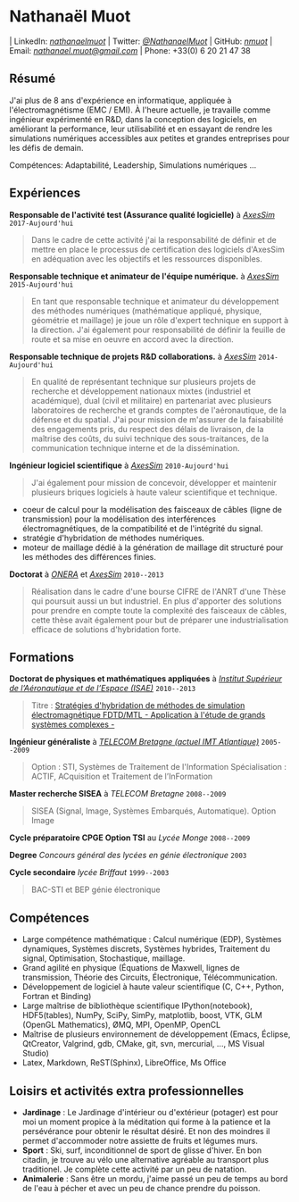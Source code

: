 # Nathanaël Muot

| LinkedIn: *[nathanaelmuot][linkedin]*
| Twitter: *[\@NathanaelMuot][twitter]*
| GitHub: *[nmuot][github]*
| Email: *<nathanael.muot@gmail.com>*
| Phone: +33(0) 6 20 21 47 38

## Résumé

J'ai plus de 8 ans d'expérience en informatique, appliquée à l'électromagnétisme (EMC / EMI). À l'heure actuelle, je travaille comme ingénieur expérimenté en R&D, dans la conception des logiciels, en améliorant la performance, leur utilisabilité et en essayant de rendre les simulations numériques accessibles aux petites et grandes entreprises pour les défis de demain.

Compétences: Adaptabilité, Leadership, Simulations numériques ...

## Expériences

**Responsable de l'activité test (Assurance qualité logicielle)** à *[AxesSim][axs]* `2017-Aujourd'hui`

> Dans le cadre de cette activité j'ai la responsabilité de définir et de mettre en place le processus de certification des logiciels d'AxesSim en adéquation avec les objectifs et les ressources disponibles.

**Responsable technique et animateur de l'équipe numérique.** à *[AxesSim][axs]* `2015-Aujourd'hui`

> En tant que responsable technique et animateur du développement des méthodes numériques (mathématique appliqué, physique, géométrie et maillage) je joue un rôle d'expert technique en support à la direction. J'ai également pour responsabilité de définir la feuille de route et sa mise en oeuvre en accord avec la direction.

**Responsable technique de projets R\&D collaborations.** à *[AxesSim][axs]* `2014-Aujourd'hui`

> En qualité de représentant technique sur plusieurs projets de recherche et développement nationaux mixtes (industriel et académique), dual (civil et militaire) en partenariat avec plusieurs laboratoires de recherche et grands comptes de l'aéronautique, de la défense et du spatial. J'ai pour mission de m'assurer de la faisabilité des engagements pris, du respect des délais de livraison, de la maîtrise des coûts, du suivi technique des sous-traitances, de la communication technique interne et de la dissémination.

**Ingénieur logiciel scientifique** à *[AxesSim][axs]* `2010-Aujourd'hui`

> J'ai également pour mission de concevoir, développer et maintenir plusieurs briques logiciels à haute valeur scientifique et technique.

- coeur de calcul pour la modélisation des faisceaux de câbles (ligne de transmission) pour la modélisation des interférences électromagnétiques, de la compatibilité et de l'intégrité du signal.
- stratégie d'hybridation de méthodes numériques.
- moteur de maillage dédié à la génération de maillage dit structuré pour les méthodes des différences finies.

**Doctorat** à *[ONERA][onera]* et *[AxesSim][axs]* `2010--2013`
> Réalisation dans le cadre d'une bourse CIFRE de l'ANRT d'une Thèse qui poursuit aussi un but industriel. En plus d'apporter des solutions pour prendre en compte toute la complexité des faisceaux de câbles, cette thèse avait également pour but de préparer une industrialisation efficace de solutions d'hybridation forte.

## Formations

**Doctorat de physiques et mathématiques appliquées** à *[Institut Supérieur de l’Aéronautique et de l’Espace (ISAE)][isae]* `2010--2013`
> Titre : [Stratégies d'hybridation de méthodes de simulation électromagnétique FDTD/MTL - Application à l'étude de grands systèmes complexes -][these]
  
**Ingénieur généraliste** à *[TELECOM Bretagne (actuel IMT Atlantique)][imt]* `2005--2009`
> Option : STI, Systèmes de Traitement de l'Information Spécialisation : ACTIF, ACquisition et Traitement de l’InFormation

**Master recherche SISEA** à *TELECOM Bretagne* `2008--2009`
> SISEA (Signal, Image, Systèmes Embarqués, Automatique). Option Image

**Cycle préparatoire CPGE Option TSI** au *Lycée Monge* `2008--2009`

**Degree** *Concours général des lycées en génie électronique* `2003`

**Cycle secondaire** *lycée Briffaut* `1999--2003`
> BAC-STI et BEP génie électronique


## Compétences

- Large compétence mathématique : Calcul numérique (EDP), Systèmes dynamiques, Systèmes discrets, Systèmes hybrides, Traitement du signal, Optimisation, Stochastique, maillage.
- Grand agilité en physique (Équations de Maxwell, lignes de transmission, Théorie des Circuits, Électronique, Télécommunication.
- Développement de logiciel à haute valeur scientifique (C, C++, Python, Fortran et Binding)
- Large maîtrise de bibliothèque scientifique IPython(notebook), HDF5(tables), NumPy, SciPy, SimPy, matplotlib, boost, VTK, GLM (OpenGL Mathematics), ØMQ, MPI, OpenMP, OpenCL
- Maîtrise de plusieurs environnement de développement (Emacs, Éclipse, QtCreator, Valgrind, gdb, CMake, git, svn, mercurial, ..., MS Visual Studio)
- Latex, Markdown, ReST(Sphinx), LibreOffice, Ms Office
  

## Loisirs et activités extra professionnelles


- **Jardinage** : Le Jardinage d'intérieur ou d'extérieur (potager) est pour moi un moment propice à la méditation qui forme à la patience et la persévérance pour obtenir le résultat désiré. Et non des moindres il permet d'accommoder notre assiette de fruits et légumes murs.
- **Sport** : Ski, surf, inconditionnel de sport de glisse d'hiver. En bon citadin, je trouve au vélo une alternative agréable au transport plus traditionel. Je complète cette activité par un peu de natation.
- **Animalerie** : Sans être un mordu, j'aime passé un peu de temps au bord de l'eau à pécher et avec un peu de chance prendre du poisson.


[linkedin]: https://linkedin.com/in/nathanaelmuot
[twitter]: https://twitter.com/NathanaelMuot
[github]: https://github.com/nmuot
[axs]: http://www.axessim.eu/
[these]: http://tel.archives-ouvertes.fr/tel-00841708/
[onera]: http://www.onera.fr/en/demr
[imt]: http://www.imt-atlantique.fr/
[isae]: https://www.isae-supaero.fr/en/
